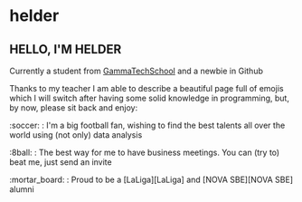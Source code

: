 # helder

## HELLO, I'M HELDER

Currently a student from [GammaTechSchool][GammaTechSchool] and a newbie in Github

</p> Thanks to my teacher I am able to describe a beautiful page full of emojis which I will switch after having some solid knowledge in programming, but, by now, please sit back and enjoy:

</p> :soccer: : I'm a big football fan, wishing to find the best talents all over the world using (not only) data analysis
</p> :8ball: : The best way for me to have business meetings. You can (try to) beat me, just send an invite
</p> :mortar_board: : Proud to be a [LaLiga][LaLiga] and [NOVA SBE][NOVA SBE] alumni

[GammaTechSchool]: https://gammatech.school
[LaLiga]: https://business-school.laliga.com
[NOVA SBE]: https://novasbe.unl.pt/en/
